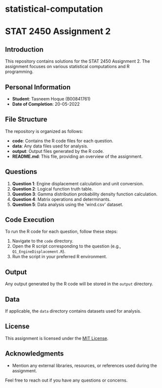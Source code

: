 # statistical-computation

# STAT 2450 Assignment 2

## Introduction
This repository contains solutions for the STAT 2450 Assignment 2. The assignment focuses on various statistical computations and R programming.

## Personal Information
- **Student**: Tasneem Hoque (B00841761)
- **Date of Completion**: 20-05-2022

## File Structure
The repository is organized as follows:
- **code**: Contains the R code files for each question.
- **data**: Any data files used for analysis.
- **output**: Output files generated by the R code.
- **README.md**: This file, providing an overview of the assignment.

## Questions
1. **Question 1**: Engine displacement calculation and unit conversion.
2. **Question 2**: Logical function truth table.
3. **Question 3**: Gamma distribution probability density function calculation.
4. **Question 4**: Matrix operations and determinants.
5. **Question 5**: Data analysis using the 'wind.csv' dataset.

## Code Execution
To run the R code for each question, follow these steps:
1. Navigate to the `code` directory.
2. Open the R script corresponding to the question (e.g., `Q1_EngineDisplacement.R`).
3. Run the script in your preferred R environment.

## Output
Any output generated by the R code will be stored in the `output` directory.

## Data
If applicable, the `data` directory contains datasets used for analysis.

## License
This assignment is licensed under the [MIT License](LICENSE.md).

## Acknowledgments
- Mention any external libraries, resources, or references used during the assignment.

Feel free to reach out if you have any questions or concerns.

